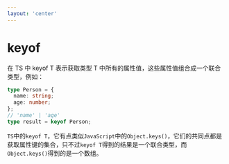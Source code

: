 ```yaml
---
layout: 'center'
---
```


# keyof

在 TS 中 keyof T 表示获取类型 T 中所有的属性值，这些属性值组合成一个联合类型，例如：

```ts
type Person = {
  name: string;
  age: number;
};
// 'name' | 'age'
type result = keyof Person;
```

`TS`中的`keyof T`，它有点类似`JavaScript`中的`Object.keys()`，它们的共同点都是获取属性键的集合，只不过`keyof T`得到的结果是一个联合类型，而`Object.keys()`得到的是一个数组。
